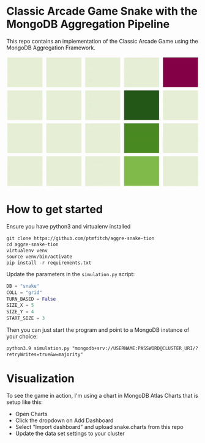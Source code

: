 # Classic Arcade Game Snake with the MongoDB Aggregation Pipeline

This repo contains an implementation of the Classic Arcade Game using the MongoDB Aggregation Framework.

![Snake GIF](snake.gif)

# How to get started

Ensure you have python3 and virtualenv installed

```shell
git clone https://github.com/ptmfitch/aggre-snake-tion
cd aggre-snake-tion
virtualenv venv
source venv/bin/activate
pip install -r requirements.txt
```

Update the parameters in the `simulation.py` script:

```python
DB = "snake"
COLL = "grid"
TURN_BASED = False
SIZE_X = 5
SIZE_Y = 4
START_SIZE = 3
```

Then you can just start the program and point to a MongoDB instance of your choice:

```shell
python3.9 simulation.py "mongodb+srv://USERNAME:PASSWORD@CLUSTER_URI/?retryWrites=true&w=majority"
```

# Visualization

To see the game in action, I'm using a chart in MongoDB Atlas Charts that is setup like this: 

- Open Charts
- Click the dropdown on Add Dashboard
- Select "Import dashboard" and upload snake.charts from this repo
- Update the data set settings to your cluster
